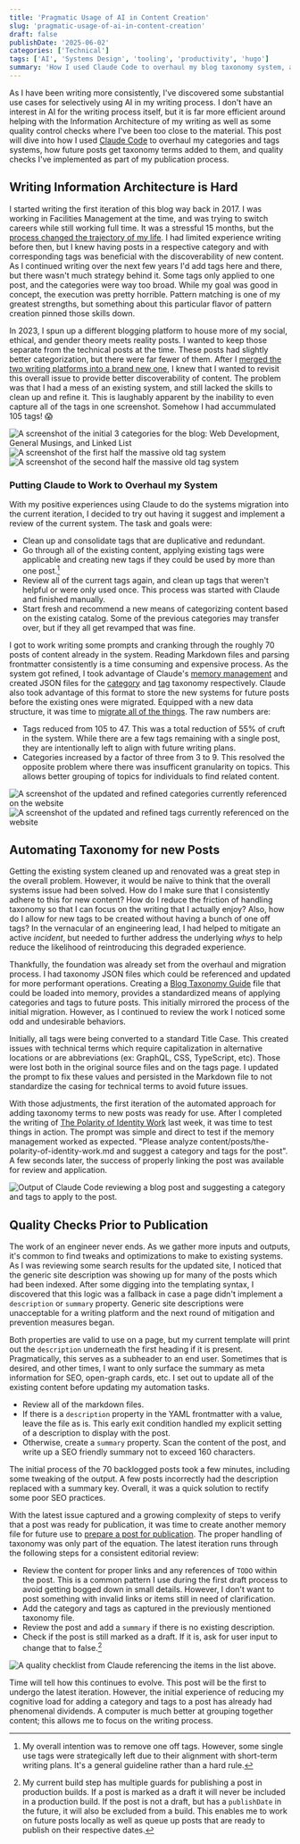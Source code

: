 ```yaml
---
title: 'Pragmatic Usage of AI in Content Creation'
slug: 'pragmatic-usage-of-ai-in-content-creation'
draft: false
publishDate: '2025-06-02'
categories: ['Technical']
tags: ['AI', 'Systems Design', 'tooling', 'productivity', 'hugo']
summary: 'How I used Claude Code to overhaul my blog taxonomy system, automate content categorization, and implement quality checks for my writing workflow.'
---
```

As I have been writing more consistently, I've discovered some substantial use cases for selectively using AI in my writing process. I don't have an interest in AI for the writing process itself, but it is far more efficient around helping with the Information Architecture of my writing as well as some quality control checks where I've been too close to the material. This post will dive into how I used [Claude Code](https://docs.anthropic.com/en/docs/claude-code/overview) to overhaul my categories and tags systems, how future posts get taxonomy terms added to them, and quality checks I've implemented as part of my publication process.

## Writing Information Architecture is Hard
I started writing the first iteration of this blog way back in 2017. I was working in Facilities Management at the time, and was trying to switch careers while still working full time. It was a stressful 15 months, but the [process changed the trajectory of my life](/blog/the-439-day-journey-that-changed-my-life). I had limited experience writing before then, but I knew having posts in a respective category and with corresponding tags was beneficial with the discoverability of new content. As I continued writing over the next few years I'd add tags here and there, but there wasn't much strategy behind it. Some tags only applied to one post, and the categories were way too broad. While my goal was good in concept, the execution was pretty horrible. Pattern matching is one of my greatest strengths, but something about this particular flavor of pattern creation pinned those skills down.

In 2023, I spun up a different blogging platform to house more of my social, ethical, and gender theory meets reality posts. I wanted to keep those separate from the technical posts at the time. These posts had slightly better categorization, but there were far fewer of them. After I [merged the two writing platforms into a brand new one](/blog/how-i-combined-two-blogging-platforms-in-20-hours), I knew that I wanted to revisit this overall issue to provide better discoverability of content. The problem was that I had a mess of an existing system, and still lacked the skills to clean up and refine it. This is laughably apparent by the inability to even capture all of the tags in one screenshot. Somehow I had accummulated 105 tags! 😱

![A screenshot of the initial 3 categories for the blog: Web Development, General Musings, and Linked List](images/old-categories.jpeg#center)
![A screenshot of the first half the massive old tag system](images/old-tags-part-1.jpeg#center)
![A screenshot of the second half the massive old tag system](images/old-tags-part-2.jpeg#center)

### Putting Claude to Work to Overhaul my System
With my positive experiences using Claude to do the systems migration into the current iteration, I decided to try out having it suggest and implement a review of the current system. The task and goals were:

* Clean up and consolidate tags that are duplicative and redundant.
* Go through all of the existing content, applying existing tags were applicable and creating new tags if they could be used by more than one post.[^1]
* Review all of the current tags again, and clean up tags that weren't helpful or were only used once. This process was started with Claude and finished manually.
* Start fresh and recommend a new means of categorizing content based on the existing catalog. Some of the previous categories may transfer over, but if they all get revamped that was fine.

I got to work writing some prompts and cranking through the roughly 70 posts of content already in the system. Reading Markdown files and parsing frontmatter consistently is a time consuming and expensive process. As the system got refined, I took advantage of Claude's [memory management](https://docs.anthropic.com/en/docs/claude-code/memory) and created JSON files for the [category](https://github.com/entorenee/skyler-lemay-blog/blob/main/.claude/category-taxonomy.json) and [tag](https://github.com/entorenee/skyler-lemay-blog/blob/main/.claude/tag-taxonomy.json) taxonomy respectively. Claude also took advantage of this format to store the new systems for future posts before the existing ones were migrated. Equipped with a new data structure, it was time to [migrate all of the things](https://github.com/entorenee/skyler-lemay-blog/pull/2). The raw numbers are:

* Tags reduced from 105 to 47. This was a total reduction of 55% of cruft in the system. While there are a few tags remaining with a single post, they are intentionally left to align with future writing plans.
* Categories increased by a factor of three from 3 to 9. This resolved the opposite problem where there was insufficent granularity on topics. This allows better grouping of topics for individuals to find related content.

![A screenshot of the updated and refined categories currently referenced on the website](images/updated-categories.jpeg#center)
![A screenshot of the updated and refined tags currently referenced on the website](images/updated-tags.jpeg#center)

## Automating Taxonomy for new Posts
Getting the existing system cleaned up and renovated was a great step in the overall problem. However, it would be naïve to think that the overall systems issue had been solved. How do I make sure that I consistently adhere to this for new content? How do I reduce the friction of handling taxonomy so that I can focus on the writing that I actually enjoy? Also, how do I allow for new tags to be created without having a bunch of one off tags? In the vernacular of an engineering lead, I had helped to mitigate an active _incident_, but needed to further address the underlying _whys_ to help reduce the likelihood of reintroducing this degraded experience.

Thankfully, the foundation was already set from the overhaul and migration process. I had taxonomy JSON files which could be referenced and updated for more performant operations. Creating a [Blog Taxonomy Guide](https://github.com/entorenee/skyler-lemay-blog/blob/main/.claude/blog-taxonomy-guide.md) file that could be loaded into memory, provides a standardized means of applying categories and tags to future posts. This initially mirrored the process of the initial migration. However, as I continued to review the work I noticed some odd and undesirable behaviors.

Initially, all tags were being converted to a standard Title Case. This created issues with technical terms which require capitalization in alternative locations or are abbreviations (ex: GraphQL, CSS, TypeScript, etc). Those were lost both in the original source files and on the tags page. I updated the prompt to fix these values and persisted in the Markdown file to not standardize the casing for technical terms to avoid future issues.

With those adjustments, the first iteration of the automated approach for adding taxonomy terms to new posts was ready for use. After I completed the writing of  [The Polarity of Identity Work](/blog/the-polarity-of-identity-work) last week, it was time to test things in action. The prompt was simple and direct to test if the memory management worked as expected. "Please analyze content/posts/the-polarity-of-identity-work.md and suggest a category and tags for the post". A few seconds later, the success of properly linking the post was available for review and application.

![Output of Claude Code reviewing a blog post and suggesting a category and tags to apply to the post.](images/auto-taxonomy.jpeg#center)

## Quality Checks Prior to Publication
The work of an engineer never ends. As we gather more inputs and outputs, it's common to find tweaks and optimizations to make to existing systems. As I was reviewing some search results for the updated site, I noticed that the generic site description was showing up for many of the posts which had been indexed. After some digging into the templating syntax, I discovered that this logic was a fallback in case a page didn't implement a `description` or `summary` property. Generic site descriptions were unacceptable for a writing platform and the next round of mitigation and prevention measures began.

Both properties are valid to use on a page, but my current template will print out the `description` underneath the first heading if it is present. Pragmatically, this serves as a subheader to an end user. Sometimes that is desired, and other times, I want to only surface the summary as meta information for SEO, open-graph cards, etc. I set out to update all of the existing content before updating my automation tasks.

* Review all of the markdown files.
* If there is a `description` property in the YAML frontmatter with a value, leave the file as is. This early exit condition handled my explicit setting of a description to display with the post.
* Otherwise, create a `summary` property. Scan the content of the post, and write up a SEO friendly summary not to exceed 160 characters.

The initial process of the 70 backlogged posts took a few minutes, including some tweaking of the output. A few posts incorrectly had the description replaced with a summary key. Overall, it was a quick solution to rectify some poor SEO practices.

With the latest issue captured and a growing complexity of steps to verify that a post was ready for publication, it was time to create another memory file for future use to [prepare a post for publication](https://github.com/entorenee/skyler-lemay-blog/blob/main/.claude/prepare-post-for-publication.md). The proper handling of taxonomy was only part of the equation. The latest iteration runs through the following steps for a consistent editorial review:

* Review the content for proper links and any references of `TODO` within the post. This is a common pattern I use during the first draft process to avoid getting bogged down in small details. However, I don't want to post something with invalid links or items still in need of clarification.
* Add the category and tags as captured in the previously mentioned taxonomy file.
* Review the post and add a `summary` if there is no existing description.
* Check if the post is still marked as a draft. If it is, ask for user input to change that to false.[^2]

![A quality checklist from Claude referencing the items in the list above.](images/quality-checklist.jpeg)

Time will tell how this continues to evolve. This post will be the first to undergo the latest iteration. However, the initial experience of reducing my cognitive load for adding a category and tags to a post has already had phenomenal dividends. A computer is much better at grouping together content; this allows me to focus on the writing process.

[^1]: My overall intention was to remove one off tags. However, some single use tags were strategically left due to their alignment with short-term writing plans. It's a general guideline rather than a hard rule.
[^2]: My current build step has multiple guards for publishing a post in production builds. If a post is marked as a draft it will never be included in a production build. If the post is not a draft, but has a `publishDate` in the future, it will also be excluded from a build. This enables me to work on future posts locally as well as queue up posts that are ready to publish on their respective dates.
